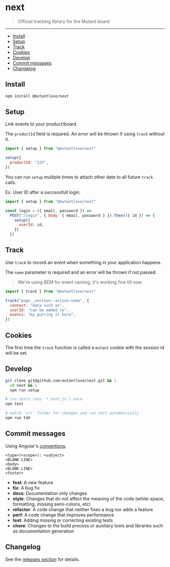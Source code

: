 <!-- markdownlint-disable first-line-h1 line-length -->

# next

> Official tracking library for the Mutant board

---

<!-- vim-markdown-toc GFM -->

* [Install](#install)
* [Setup](#setup)
* [Track](#track)
* [Cookies](#cookies)
* [Develop](#develop)
* [Commit messages](#commit-messages)
* [Changelog](#changelog)

<!-- vim-markdown-toc -->

## Install

```bash
npm install @mutantlove/next
```

## Setup

Link events to your product/board.

The `productId` field is required. An error will be thrown if using `track` without it.

```js
import { setup } from "@mutantlove/next"

setup({
  productId: "123",
})
```

You can run `setup` multiple times to attach other date to all future `track` calls.

Ex. User ID after a successfull login.

```js
import { setup } from "@mutantlove/next"

const login = ({ email, password }) =>
  POST("/login", { body: { email, password } }).then(({ id }) => {
    setup({
      userId: id,
    })
  })
```

## Track

Use `track` to record an event when something in your application happens.

The `name` parameter is required and an error will be thrown if not passed.

> We're using BEM for event naming, it's working fine till now

```js
import { track } from "@mutantlove/next"

track("page__section--action-name", {
  context: "data such as",
  userId: "can be added to",
  events: "by putting it here",
})
```

## Cookies

The first time the `track` function is called a `mutant` cookie with the session id will be set.

## Develop

```bash
git clone git@github.com:mutantlove/next.git && \
  cd next && \
  npm run setup

# run tests (any `*.test.js`) once
npm test

# watch `src` folder for changes and run test automatically
npm run tdd
```

## Commit messages

Using Angular's [conventions](https://github.com/angular/angular.js/blob/master/DEVELOPERS.md#-git-commit-guidelines).

```text
<type>(<scope>): <subject>
<BLANK LINE>
<body>
<BLANK LINE>
<footer>
```

* **feat**: A new feature
* **fix**: A bug fix
* **docs**: Documentation only changes
* **style**: Changes that do not affect the meaning of the code (white-space, formatting, missing semi-colons, etc)
* **refactor**: A code change that neither fixes a bug nor adds a feature
* **perf**: A code change that improves performance
* **test**: Adding missing or correcting existing tests
* **chore**: Changes to the build process or auxiliary tools and libraries such as documentation generation

## Changelog

See the [releases section](https://github.com/mutantlove/next/releases) for details.
